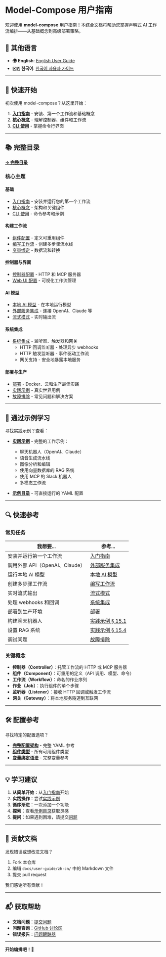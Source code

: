 # Model-Compose 用户指南

欢迎使用 **model-compose** 用户指南！本综合文档将帮助您掌握声明式 AI 工作流编排——从基础概念到高级部署策略。

## 📖 其他语言

- **🌍 English**: [English User Guide](../README.md)
- **🇰🇷 한국어**: [한국어 사용자 가이드](../ko/README.md)

---

## 🚀 快速开始

初次使用 model-compose？从这里开始：

1. **[入门指南](./01-getting-started.md)** - 安装、第一个工作流和基础概念
2. **[核心概念](./02-core-concepts.md)** - 理解控制器、组件和工作流
3. **[CLI 使用](./03-cli-usage.md)** - 掌握命令行界面

---

## 📚 完整目录

**[→ 完整目录](./00-table-of-contents.md)**

### 核心主题

#### 基础
- [入门指南](./01-getting-started.md) - 安装并运行您的第一个工作流
- [核心概念](./02-core-concepts.md) - 架构和关键组件
- [CLI 使用](./03-cli-usage.md) - 命令参考和示例

#### 构建工作流
- [组件配置](./04-component-configuration.md) - 定义可重用组件
- [编写工作流](./05-writing-workflows.md) - 创建多步骤流水线
- [变量绑定](./12-variable-binding.md) - 数据流和转换

#### 控制器与界面
- [控制器配置](./06-controller-configuration.md) - HTTP 和 MCP 服务器
- [Web UI 配置](./07-webui-configuration.md) - 可视化工作流管理

#### AI 模型
- [本地 AI 模型](./08-local-ai-models.md) - 在本地运行模型
- [外部服务集成](./10-external-service-integration.md) - 连接 OpenAI、Claude 等
- [流式模式](./11-streaming-mode.md) - 实时输出流

#### 系统集成
- [系统集成](./13-system-integration.md) - 监听器、触发器和网关
  - HTTP 回调监听器 - 处理异步 webhooks
  - HTTP 触发监听器 - 事件驱动工作流
  - 网关支持 - 安全地暴露本地服务

#### 部署与生产
- [部署](./14-deployment.md) - Docker、云和生产最佳实践
- [实践示例](./15-practical-examples.md) - 真实世界用例
- [故障排除](./16-troubleshooting.md) - 常见问题和解决方案

---

## 🎯 通过示例学习

寻找实践示例？查看：

- **[实践示例](./15-practical-examples.md)** - 完整的工作示例：
  - 聊天机器人（OpenAI、Claude）
  - 语音生成流水线
  - 图像分析和编辑
  - 使用向量数据库的 RAG 系统
  - 使用 MCP 的 Slack 机器人
  - 多模态工作流

- **[示例目录](../../../examples/)** - 可直接运行的 YAML 配置

---

## 🔍 快速参考

### 常见任务

| 我想要... | 参考... |
|--------------|----------|
| 安装并运行第一个工作流 | [入门指南](./01-getting-started.md) |
| 调用外部 API（OpenAI、Claude） | [外部服务集成](./10-external-service-integration.md) |
| 运行本地 AI 模型 | [本地 AI 模型](./08-local-ai-models.md) |
| 创建多步骤工作流 | [编写工作流](./05-writing-workflows.md) |
| 实时流式输出 | [流式模式](./11-streaming-mode.md) |
| 处理 webhooks 和回调 | [系统集成](./13-system-integration.md) |
| 部署到生产环境 | [部署](./14-deployment.md) |
| 构建聊天机器人 | [实践示例 § 15.1](./15-practical-examples.md#151-构建聊天机器人) |
| 设置 RAG 系统 | [实践示例 § 15.4](./15-practical-examples.md#154-rag-系统使用向量数据库) |
| 调试问题 | [故障排除](./16-troubleshooting.md) |

### 关键概念

- **控制器（Controller）**：托管工作流的 HTTP 或 MCP 服务器
- **组件（Component）**：可重用的定义（API 调用、模型、命令）
- **工作流（Workflow）**：命名的作业序列
- **作业（Job）**：执行组件的单个步骤
- **监听器（Listener）**：接收 HTTP 回调或触发工作流
- **网关（Gateway）**：将本地服务隧道到互联网

---

## 🛠 配置参考

寻找特定的配置选项？

- **[完整配置架构](./17-appendix.md#171-完整配置文件架构)** - 完整 YAML 参考
- **[组件类型](./04-component-configuration.md#41-组件类型)** - 所有可用组件类型
- **[变量绑定语法](./12-variable-binding.md)** - 完整变量参考

---

## 💡 学习建议

1. **从简单开始**：从[入门指南](./01-getting-started.md)开始
2. **实践操作**：尝试[实践示例](./15-practical-examples.md)
3. **循序渐进**：一次添加一个功能
4. **探索**：查看[示例目录](../../../examples/)获取灵感
5. **提问**：如果遇到困难，请提交[问题](https://github.com/hanyeol/model-compose/issues)

---

## 🤝 贡献文档

发现错误或想改进文档？

1. Fork 本仓库
2. 编辑 `docs/user-guide/zh-cn/` 中的 Markdown 文件
3. 提交 pull request

我们感谢所有贡献！

---

## 📬 获取帮助

- **文档问题**：[提交问题](https://github.com/hanyeol/model-compose/issues)
- **问题咨询**：[GitHub 讨论区](https://github.com/hanyeol/model-compose/discussions)
- **错误报告**：[问题跟踪器](https://github.com/hanyeol/model-compose/issues)

---

**开始编排吧！🎉**
